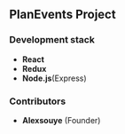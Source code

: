 ## PlanEvents Project

### Development stack
- **React**
- **Redux**
- **Node.js**(Express)

### Contributors
- **Alexsouye** (Founder)
